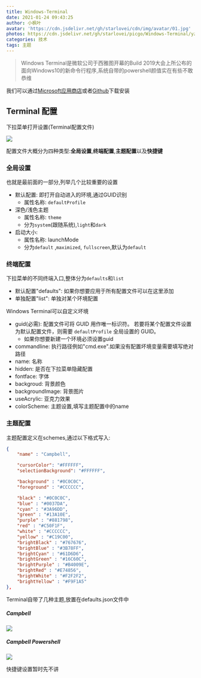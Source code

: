 ```yaml
---
title: Windows-Terminal
date: 2021-01-24 09:43:25
author: 小枫叶
avatar: 'https://cdn.jsdelivr.net/gh/starlovei/cdn/img/avatar/01.jpg'
photos: https://cdn.jsdelivr.net/gh/starlovei/picgo/Windows-Terminal/yzavvq4we0ao5akst1d2.png
categories: 技术
tags: 主题
---
```


> Windows Terminal是微软公司于西雅图开幕的Build 2019大会上所公布的面向Windows10的新命令行程序,系统自带的powershell颜值实在有些不敢恭维

我们可以通过[Microsoft应用商店](https://www.microsoft.com/zh-cn/p/windows-terminal/9n0dx20hk701?activetab=pivot:overviewtab)或者[Github](https://github.com/microsoft/terminal/releases)下载安装



## Terminal 配置

下拉菜单打开设置(Terminal配置文件)

![](https://cdn.jsdelivr.net/gh/starlovei/picgo/Windows-Terminal/2021-01-24_09-40-02.jpg)

配置文件大概分为四种类型:**全局设置**,**终端配置**,**主题配置**以及**快捷键**



### 全局设置



也就是最前面的一部分,列举几个比较重要的设置

+ 默认配置: 即打开自动进入的环境,通过GUID识别
  + 属性名称: `defaultProfile`
+ 深色/浅色主题
  + 属性名称: `theme`
  + 分为`system`(跟随系统),`light`和`dark`
+ 启动大小: 
  + 属性名称: launchMode
  + 分为`default` ,`maximized`, `fullscreen`,默认为`default`



### 终端配置



下拉菜单的不同终端入口,整体分为`defaults`和`list`

+ 默认配置"defaults": 如果你想要应用于所有配置文件可以在这里添加
+ 单独配置"list": 单独对某个环境配置

Windows Terminal可以自定义坏境

+ guid(必需): 配置文件可将 GUID 用作唯一标识符。 若要将某个配置文件设置为默认配置文件，则需要 `defaultProfile` 全局设置的 GUID。
  + 如果你想要新建一个环境必须设置guid
+ commandline: 执行路径例如"cmd.exe".如果没有配置坏境变量需要填写绝对路径
+ name: 名称
+ hidden: 是否在下拉菜单隐藏配置
+ fontface: 字体
+ backgroud: 背景颜色
+ backgroundImage: 背景图片
+ useAcrylic: 亚克力效果
+ colorScheme: 主题设置,填写主题配置中的name



### 主题配置



主题配置定义在schemes,通过以下格式写入:

``` json
{
    "name" : "Campbell",

    "cursorColor": "#FFFFFF",
    "selectionBackground": "#FFFFFF",

    "background" : "#0C0C0C",
    "foreground" : "#CCCCCC",

    "black" : "#0C0C0C",
    "blue" : "#0037DA",
    "cyan" : "#3A96DD",
    "green" : "#13A10E",
    "purple" : "#881798",
    "red" : "#C50F1F",
    "white" : "#CCCCCC",
    "yellow" : "#C19C00",
    "brightBlack" : "#767676",
    "brightBlue" : "#3B78FF",
    "brightCyan" : "#61D6D6",
    "brightGreen" : "#16C60C",
    "brightPurple" : "#B4009E",
    "brightRed" : "#E74856",
    "brightWhite" : "#F2F2F2",
    "brightYellow" : "#F9F1A5"
},
```

Terminal自带了几种主题,放置在defaults.json文件中

##### Campbell

![](https://cdn.jsdelivr.net/gh/starlovei/picgo/Windows-Terminal/campbell-color-scheme.png)

##### Campbell Powershell

![](https://cdn.jsdelivr.net/gh/starlovei/picgo/Windows-Terminal/campbell-powershell-color-scheme.png)



快捷键设置暂时先不讲